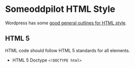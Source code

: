 # Someoddpilot HTML Style

Wordpress has some [good general outlines for HTML style](http://make.wordpress.org/core/handbook/coding-standards/html/).

## HTML 5

HTML code should follow HTML 5 standards for all elements.

* HTML 5 Doctype `<!DOCTYPE html>`
